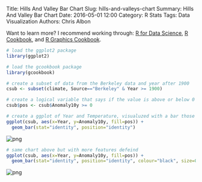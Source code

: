 Title: Hills And Valley Bar Chart
Slug: hills-and-valleys-chart
Summary: Hills And Valley Bar Chart
Date: 2016-05-01 12:00
Category: R Stats
Tags: Data Visualization
Authors: Chris Albon

Want to learn more? I recommend working through: [R for Data Science](http://amzn.to/2myxnhi), [R Cookbook](http://amzn.to/2lF6hkb), and [R Graphics Cookbook](http://amzn.to/2m0fcPL).


```R
# load the ggplot2 package
library(ggplot2)

# load the gcookbook package
library(gcookbook)
```


```R
# create a subset of data from the Berkeley data and year after 1900
csub <- subset(climate, Source=="Berkeley" & Year >= 1900)
```


```R
# create a logical variable that says if the value is above or below 0
csub$pos <- csub$Anomaly10y >= 0
```


```R
# create a ggplot of Year and Temperature, visualuzed with a bar those filled by csub$pos
ggplot(csub, aes(x=Year, y=Anomaly10y, fill=pos)) +
  geom_bar(stat="identity", position="identity")
```









![png]({filename}/images/hills-and-valleys-chart_files/hills-and-valleys-chart_4_1.png)



```R
# same chart above but with more features defeind
ggplot(csub, aes(x=Year, y=Anomaly10y, fill=pos)) +
  geom_bar(stat="identity", position="identity", colour="black", size=0.25) + scale_fill_manual(values=c("#CCEEFF", "#FFDDDD"), guide=FALSE)
```









![png]({filename}/images/hills-and-valleys-chart_files/hills-and-valleys-chart_5_1.png)
